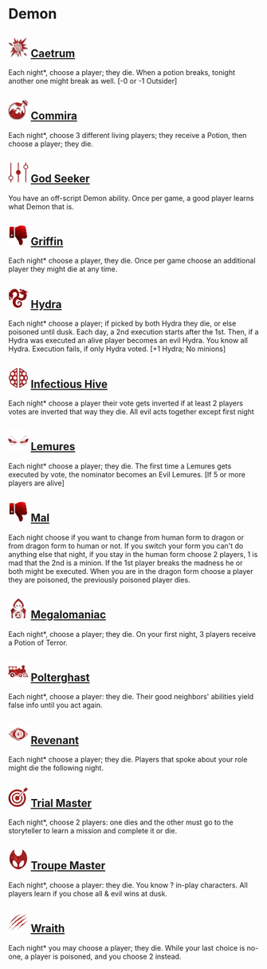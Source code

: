# Demon

## ![](Caetrum/.image_big.png) [Caetrum](Caetrum)
Each night*, choose a player; they die. When a potion breaks, tonight another one might break as well. [-0 or -1 Outsider]

## ![](Commira/.image_big.png) [Commira](Commira)
Each night*, choose 3 different living players; they receive a Potion, then choose a player; they die.

## ![](God%20Seeker/.image_big.png) [God Seeker](God%20Seeker)
You have an off-script Demon ability. Once per game, a good player learns what Demon that is.

## ![](.image_big.png) [Griffin](Griffin)
Each night* choose a player, they die. Once per game choose an additional player they might die at any time.

## ![](Hydra/.image_big.png) [Hydra](Hydra)
Each night* choose a player; if picked by both Hydra they die, or else poisoned until dusk. Each day, a 2nd execution starts after the 1st. Then, if a Hydra was executed an alive player becomes an evil Hydra. You know all Hydra. Execution fails, if only Hydra voted. [+1 Hydra; No minions]

## ![](Infectious%20Hive/.image_big.png) [Infectious Hive](Infectious%20Hive)
Each night* choose a player their vote gets inverted if at least 2 players votes are inverted that way they die. All evil acts together except first night

## ![](Lemures/.image_big.png) [Lemures](Lemures)
Each night* choose a player; they die. The first time a Lemures gets executed by vote, the nominator becomes an Evil Lemures. [If 5 or more players are alive]

## ![](.image_big.png) [Mal](Mal)
Each night choose if you want to change from human form to dragon or from dragon form to human or not. If you switch your form you can't do anything else that night, if you stay in the human form choose 2 players, 1 is mad that the 2nd is a minion. If the 1st player breaks the madness he or both might be executed. When you are in the dragon form choose a player they are poisoned, the previously poisoned player dies.

## ![](Megalomaniac/.image_big.png) [Megalomaniac](Megalomaniac)
Each night*, choose a player; they die. On your first night, 3 players receive a Potion of Terror.

## ![](Polterghast/.image_big.png) [Polterghast](Polterghast)
Each night*, choose a player: they die. Their good neighbors' abilities yield false info until you act again.

## ![](Revenant/.image_big.png) [Revenant](Revenant)
Each night* choose a player; they die. Players that spoke about your role might die the following night.

## ![](Trial%20Master/.image_big.png) [Trial Master](Trial%20Master)
Each night*, choose 2 players: one dies and the other must go to the storyteller to learn a mission and complete it or die.

## ![](Troupe%20Master/.image_big.png) [Troupe Master](Troupe%20Master)
Each night*, choose a player: they die. You know ? in-play characters. All players learn if you chose all & evil wins at dusk.

## ![](Wraith/.image_big.png) [Wraith](Wraith)
Each night* you may choose a player; they die. While your last choice is no-one, a player is poisoned, and you choose 2 instead.

